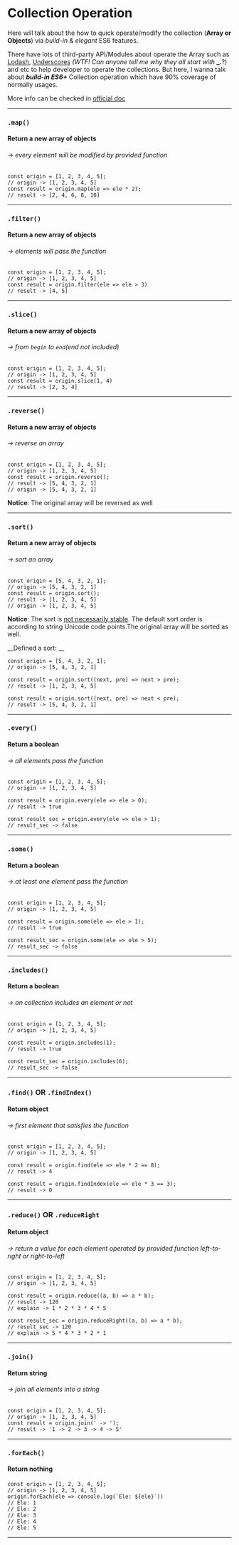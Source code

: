# Collection Operation

Here will talk about the how to quick operate/modify the collection (__Array or Objects__) via _build-in_ & _elegant_ ES6 features. 

There have lots of third-party API/Modules about operate the Array such as [Lodash](https://lodash.com), [Underscores](http://underscorejs.org) _(WTF! Can anyone tell me why they all start with_ __\_.__?) and etc to help developer to operate the collections. But here, I  wanna talk about ___build-in ES6+___ Collection operation which have 90% coverage of normally usages. 

More info can be checked in [official doc](https://developer.mozilla.org/en-US/docs/Web/JavaScript/Reference/Global_Objects/Array)

---

### `.map()`
#### Return a new array of objects 
###### -> every element will be modified by provided function
```
const origin = [1, 2, 3, 4, 5];
// origin -> [1, 2, 3, 4, 5]
const result = origin.map(ele => ele * 2);
// result -> [2, 4, 6, 8, 10]
```
---

### `.filter()`
#### Return a new array of objects 
###### -> elements will pass the function
```
const origin = [1, 2, 3, 4, 5];
// origin -> [1, 2, 3, 4, 5]
const result = origin.filter(ele => ele > 3)
// result -> [4, 5]
```
---

### `.slice()`
#### Return a new array of objects 
###### -> from `begin` to `end`(end not included)
```
const origin = [1, 2, 3, 4, 5];
// origin -> [1, 2, 3, 4, 5]
const result = origin.slice(1, 4)
// result -> [2, 3, 4]
```
---

### `.reverse()`
#### Return a new array of objects
###### -> reverse an array
```
const origin = [1, 2, 3, 4, 5];
// origin -> [1, 2, 3, 4, 5]
const result = origin.reverse();
// result -> [5, 4, 3, 2, 1]
// origin -> [5, 4, 3, 2, 1]

```
__Notice__: The original array will be reversed as well

---

### `.sort()`
#### Return a new array of objects
###### -> sort an array
```
const origin = [5, 4, 3, 2, 1];
// origin -> [5, 4, 3, 2, 1]
const result = origin.sort();
// result -> [1, 2, 3, 4, 5]
// origin -> [1, 2, 3, 4, 5]
```
__Notice__: The sort is [not necessarily stable](https://developer.mozilla.org/en-US/docs/Web/JavaScript/Reference/Global_Objects/Array/sort). The default sort order is according to string Unicode code points.The original array will be sorted as well.

__Defined a sort: __
```
const origin = [5, 4, 3, 2, 1];
// origin -> [5, 4, 3, 2, 1]

const result = origin.sort((next, pre) => next > pre);
// result -> [1, 2, 3, 4, 5]

const result = origin.sort((next, pre) => next < pre);
// result -> [5, 4, 3, 2, 1]
```
---


### `.every()`
#### Return a boolean 
###### -> all elements pass the function
```
const origin = [1, 2, 3, 4, 5];
// origin -> [1, 2, 3, 4, 5]

const result = origin.every(ele => ele > 0);
// result -> true

const result_sec = origin.every(ele => ele > 1);
// result_sec -> false

```

---

### `.some()`
#### Return a boolean 
###### -> at least one element pass the function
```
const origin = [1, 2, 3, 4, 5];
// origin -> [1, 2, 3, 4, 5]

const result = origin.some(ele => ele > 1);
// result -> true

const result_sec = origin.some(ele => ele > 5);
// result_sec -> false

```

---

### `.includes()`
#### Return a boolean 
###### -> an collection includes an element or not
```
const origin = [1, 2, 3, 4, 5];
// origin -> [1, 2, 3, 4, 5]

const result = origin.includes(1);
// result -> true

const result_sec = origin.includes(6);
// result_sec -> false

```

---

### `.find()` OR `.findIndex()`
#### Return object 
###### -> first element that satisfies the function
```
const origin = [1, 2, 3, 4, 5];
// origin -> [1, 2, 3, 4, 5]

const result = origin.find(ele => ele * 2 == 8);
// result -> 4

const result = origin.findIndex(ele => ele * 3 == 3);
// result -> 0
```

---

### `.reduce()` OR `.reduceRight`
#### Return object 
###### -> return a value for each element operated by provided function left-to-right or right-to-left
```
const origin = [1, 2, 3, 4, 5];
// origin -> [1, 2, 3, 4, 5]

const result = origin.reduce((a, b) => a * b);
// result -> 120
// explain -> 1 * 2 * 3 * 4 * 5

const result_sec = origin.reduceRight((a, b) => a * b);
// result_sec -> 120
// explain -> 5 * 4 * 3 * 2 * 1

```

---

### `.join()`
#### Return string
###### -> join all elements into a string
```
const origin = [1, 2, 3, 4, 5];
// origin -> [1, 2, 3, 4, 5]
const result = origin.join(' -> ');
// result -> '1 -> 2 -> 3 -> 4 -> 5'
```

---

### `.forEach()`
#### Return nothing
```
const origin = [1, 2, 3, 4, 5];
// origin -> [1, 2, 3, 4, 5]
origin.forEach(ele => console.log(`Ele: ${ele}`))
// Ele: 1
// Ele: 2
// Ele: 3
// Ele: 4
// Ele: 5

```

---

















